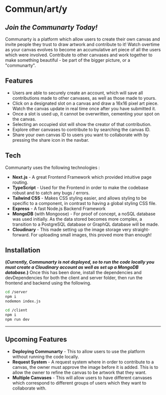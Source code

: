 # Commun/art/y

## _Join the Communarty Today!_

Communarty is a platform which allow users to create their own canvas and invite people they trust to draw artwork and contribute to it! Watch overtime as your canvas evolves to become an accumulative art piece of all the users which were involved. Contribute to other canvases and work together to make something beautiful - be part of the bigger picture, or a "communarty".

## Features

- Users are able to securely create an account, which will save all contributions made to other canvases, as well as those made to yours.
- Click on a designated slot on a canvas and draw a 16x16 pixel art piece. Watch the canvas update in real time once after you have submitted it.
- Once a slot is used up, it cannot be overwritten, cementing your spot on the canvas.
- Selecting an occupied slot will show the creator of that contribution.
- Explore other canvases to contribute to by searching the canvas ID.
- Share your own canvas ID to users you want to collaborate with by pressing the share icon in the navbar.

## Tech

Communarty uses the following technologies :

- **Next.js** - A great Frontend Framework which provided intuitive page routing.
- **TypeScript** - Used for the Frontend in order to make the codebase robust and to catch any bugs / errors.
- **Tailwind CSS** - Makes CSS styling easier, and allows styling to be specific to a component, in contrast to having a global styling CSS file.
- **Express** - A fast Node.js Backend Framework
- **MongoDB** (with Mongoose) - For proof of concept, a noSQL database was used initially. As the data stored becomes more complex, a transition to a PostgreSQL database or GraphQL database will be made.
- **Cloudinary** - This made setting up the image storage very straight-forward. For uploading small images, this proved more than enough!

## Installation

**(_Currently, Communarty is not deployed, so to run the code locally you must create a Cloudinary account as well as set up a MongoDB database._)**
Once this has been done, install the dependencies and devDependencies for both the client and server folder, then run the frontend and backend using the following.

```sh
cd /server
npm i
nodemon index.js
```

```sh
cd /client
npm i
npm run dev
```

---

## Upcoming Features

- **Deploying Communarty** - This to allow users to use the platform without running the code locally.
- **Request System** - A request system where in order to contribute to a canvas, the owner must approve the image before it is added. This is to allow the owner to refine the canvas to be artwork that they want.
- **Multiple Canvases** - This will allow users to have different canvases which correspond to different groups of users which they want to collaborate with.
